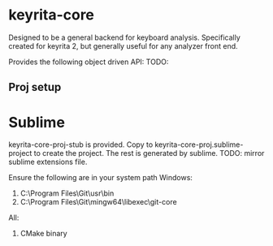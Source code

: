 # keyrita-core
Designed to be a general backend for keyboard analysis. Specifically created for keyrita 2, but 
generally useful for any analyzer front end.

Provides the following object driven API:
TODO:

## Proj setup
# Sublime
keyrita-core-proj-stub is provided. Copy to keyrita-core-proj.sublime-project to create the project.
The rest is generated by sublime.
TODO: mirror sublime extensions file.

Ensure the following are in your system path
Windows:

1. C:\Program Files\Git\usr\bin
2. C:\Program Files\Git\mingw64\libexec\git-core

All:
1. CMake binary
